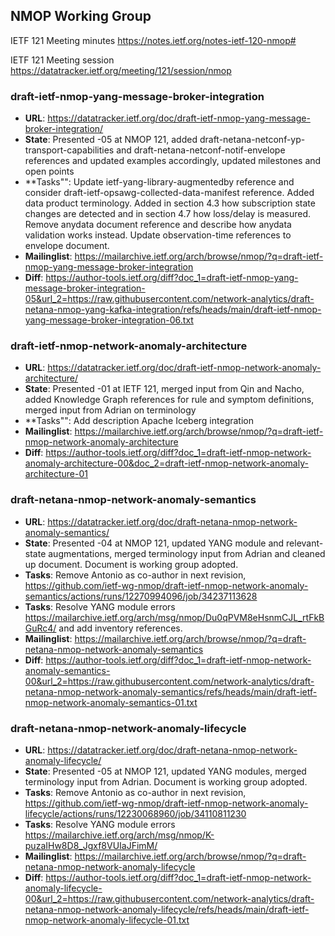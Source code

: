 ## NMOP Working Group

IETF 121 Meeting minutes
https://notes.ietf.org/notes-ietf-120-nmop#

IETF 121 Meeting session
https://datatracker.ietf.org/meeting/121/session/nmop

### draft-ietf-nmop-yang-message-broker-integration
* **URL**: https://datatracker.ietf.org/doc/draft-ietf-nmop-yang-message-broker-integration/
* **State**: Presented -05 at NMOP 121, added draft-netana-netconf-yp-transport-capabilities and draft-netana-netconf-notif-envelope references and updated examples accordingly, updated milestones and open points
* **Tasks"": Update ietf-yang-library-augmentedby reference and consider draft-ietf-opsawg-collected-data-manifest reference. Added data product terminology. Added in section 4.3 how subscription state changes are detected and in section 4.7 how loss/delay is measured. Remove anydata document reference and describe how anydata validation works instead. Update observation-time references to envelope document.
* **Mailinglist**: https://mailarchive.ietf.org/arch/browse/nmop/?q=draft-ietf-nmop-yang-message-broker-integration
* **Diff**: https://author-tools.ietf.org/diff?doc_1=draft-ietf-nmop-yang-message-broker-integration-05&url_2=https://raw.githubusercontent.com/network-analytics/draft-netana-nmop-yang-kafka-integration/refs/heads/main/draft-ietf-nmop-yang-message-broker-integration-06.txt

### draft-ietf-nmop-network-anomaly-architecture
* **URL**: https://datatracker.ietf.org/doc/draft-ietf-nmop-network-anomaly-architecture/
* **State**: Presented -01 at IETF 121, merged input from Qin and Nacho, added Knowledge Graph references for rule and symptom definitions, merged input from Adrian on terminology
* **Tasks"": Add description Apache Iceberg integration
* **Mailinglist**: https://mailarchive.ietf.org/arch/browse/nmop/?q=draft-ietf-nmop-network-anomaly-architecture
* **Diff**: 
https://author-tools.ietf.org/diff?doc_1=draft-ietf-nmop-network-anomaly-architecture-00&doc_2=draft-ietf-nmop-network-anomaly-architecture-01

### draft-netana-nmop-network-anomaly-semantics
* **URL**: https://datatracker.ietf.org/doc/draft-netana-nmop-network-anomaly-semantics/
* **State**: Presented -04 at NMOP 121, updated YANG module and relevant-state augmentations, merged terminology input from Adrian and cleaned up document. Document is working group adopted.
* **Tasks**: Remove Antonio as co-author in next revision, https://github.com/ietf-wg-nmop/draft-ietf-nmop-network-anomaly-semantics/actions/runs/12270994096/job/34237113628
* **Tasks**: Resolve YANG module errors https://mailarchive.ietf.org/arch/msg/nmop/Du0qPVM8eHsnmCJL_rtFkBGuRc4/ and add inventory references.
* **Mailinglist**: https://mailarchive.ietf.org/arch/browse/nmop/?q=draft-netana-nmop-network-anomaly-semantics
* **Diff**: https://author-tools.ietf.org/diff?doc_1=draft-ietf-nmop-network-anomaly-semantics-00&url_2=https://raw.githubusercontent.com/network-analytics/draft-netana-nmop-network-anomaly-semantics/refs/heads/main/draft-ietf-nmop-network-anomaly-semantics-01.txt

### draft-netana-nmop-network-anomaly-lifecycle
* **URL**: https://datatracker.ietf.org/doc/draft-netana-nmop-network-anomaly-lifecycle/
* **State**: Presented -05 at NMOP 121, updated YANG modules, merged terminology input from Adrian. Document is working group adopted. 
* **Tasks**: Remove Antonio as co-author in next revision, https://github.com/ietf-wg-nmop/draft-ietf-nmop-network-anomaly-lifecycle/actions/runs/12230068960/job/34110811230
* **Tasks**: Resolve YANG module errors https://mailarchive.ietf.org/arch/msg/nmop/K-puzaIHw8D8_Jgxf8VUIaJFimM/
* **Mailinglist**: https://mailarchive.ietf.org/arch/browse/nmop/?q=draft-netana-nmop-network-anomaly-lifecycle
* **Diff**: https://author-tools.ietf.org/diff?doc_1=draft-ietf-nmop-network-anomaly-lifecycle-00&url_2=https://raw.githubusercontent.com/network-analytics/draft-netana-nmop-network-anomaly-lifecycle/refs/heads/main/draft-ietf-nmop-network-anomaly-lifecycle-01.txt



